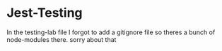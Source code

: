 # Jest-Testing

In the testing-lab file I forgot to add a gitignore file so theres a bunch of node-modules there. sorry about that
